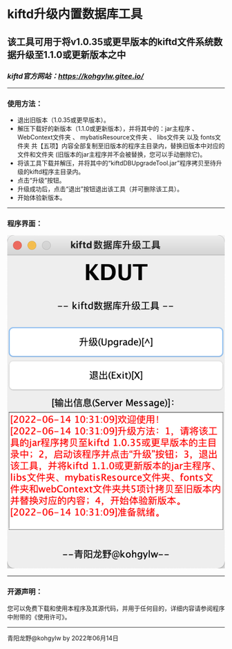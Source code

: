 # kiftd升级内置数据库工具
## 该工具可用于将v1.0.35或更早版本的kiftd文件系统数据升级至1.1.0或更新版本之中
### _kiftd官方网站：https://kohgylw.gitee.io/_

------

### 使用方法：
+ 退出旧版本（1.0.35或更早版本）。
+ 解压下载好的新版本（1.1.0或更新版本），并将其中的：jar主程序 、 WebContext文件夹 、 mybatisResource文件夹 、 libs文件夹 以及 fonts文件夹 共【五项】内容全部复制至旧版本的程序主目录内，替换旧版本中对应的文件和文件夹 (旧版本的jar主程序并不会被替换，您可以手动删除它)。
+ 将该工具下载并解压，并将其中的“kiftdDBUpgradeTool.jar”程序拷贝至待升级的kiftd程序主目录内。
+ 点击“升级”按钮。
+ 升级成功后，点击“退出”按钮退出该工具（并可删除该工具）。
+ 开始体验新版本。

------

### 程序界面：

![主界面展示](https://github.com/KOHGYLW/kiftdDBUpgradeTool/blob/master/show.png?raw=true)

------

### 开源声明：

您可以免费下载和使用本程序及其源代码，并用于任何目的，详细内容请参阅程序中附带的《使用许可》。

------

青阳龙野@kohgylw by 2022年06月14日